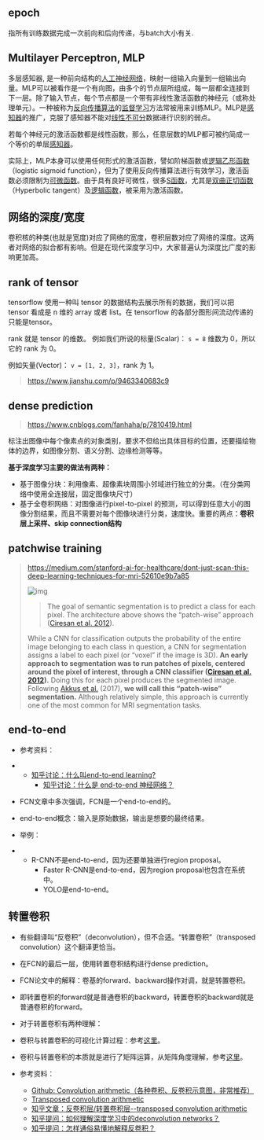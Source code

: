 ## epoch

指所有训练数据完成一次前向和后向传递，与batch大小有关.

## Multilayer Perceptron, MLP

多层感知器, 是一种前向结构的[人工神经网络](https://zh.wikipedia.org/wiki/%E4%BA%BA%E5%B7%A5%E7%A5%9E%E7%BB%8F%E7%BD%91%E7%BB%9C)，映射一组输入向量到一组输出向量。MLP可以被看作是一个有向图，由多个的节点层所组成，每一层都全连接到下一层。除了输入节点，每个节点都是一个带有非线性激活函数的神经元（或称处理单元）。一种被称为[反向传播算法](https://zh.wikipedia.org/wiki/%E5%8F%8D%E5%90%91%E4%BC%A0%E6%92%AD%E7%AE%97%E6%B3%95)的[监督学习](https://zh.wikipedia.org/wiki/%E7%9B%91%E7%9D%A3%E5%AD%A6%E4%B9%A0)方法常被用来训练MLP。MLP是[感知器](https://zh.wikipedia.org/wiki/%E6%84%9F%E7%9F%A5%E5%99%A8)的推广，克服了感知器不能对[线性不可分](https://zh.wikipedia.org/w/index.php?title=%E7%BA%BF%E6%80%A7%E4%B8%8D%E5%8F%AF%E5%88%86&action=edit&redlink=1)数据进行识别的弱点。

若每个神经元的激活函数都是线性函数，那么，任意层数的MLP都可被约简成一个等价的单层[感知器](https://zh.wikipedia.org/wiki/%E6%84%9F%E7%9F%A5%E5%99%A8)。

实际上，MLP本身可以使用任何形式的激活函数，譬如阶梯函数或[逻辑乙形函数](https://zh.wikipedia.org/w/index.php?title=%E9%80%BB%E8%BE%91%E4%B9%99%E5%BD%A2%E5%87%BD%E6%95%B0&action=edit&redlink=1)（logistic sigmoid function），但为了使用反向传播算法进行有效学习，激活函数必须限制为[可微函数](https://zh.wikipedia.org/wiki/%E5%8F%AF%E5%BE%AE%E5%87%BD%E6%95%B0)。由于具有良好可微性，很多[S函数](https://zh.wikipedia.org/wiki/S%E5%87%BD%E6%95%B0)，尤其是[双曲正切函数](https://zh.wikipedia.org/wiki/%E5%8F%8C%E6%9B%B2%E6%AD%A3%E5%88%87%E5%87%BD%E6%95%B0)（Hyperbolic tangent）及[逻辑函数](https://zh.wikipedia.org/wiki/%E9%80%BB%E8%BE%91%E5%87%BD%E6%95%B0)，被采用为激活函数。

## 网络的深度/宽度

卷积核的种类(也就是宽度)对应了网络的宽度，卷积层数对应了网络的深度。这两者对网络的拟合都有影响。但是在现代深度学习中，大家普遍认为深度比广度的影响更加高。

## rank of tensor

tensorflow 使用一种叫 tensor 的数据结构去展示所有的数据，我们可以把 tensor 看成是 n 维的 array 或者 list。在 tensorflow 的各部分图形间流动传递的只能是tensor。

rank 就是 tensor 的维数。
 例如我们所说的标量(Scalar)：
 `s = 8` 维数为 0，所以它的 rank 为 0。

例如矢量(Vector)：
 `v = [1, 2, 3]`，rank 为 1。

> https://www.jianshu.com/p/9463340683c9

## dense prediction

> https://www.cnblogs.com/fanhaha/p/7810419.html

标注出图像中每个像素点的对象类别，要求不但给出具体目标的位置，还要描绘物体的边界，如图像分割、语义分割、边缘检测等等。

**基于深度学习主要的做法有两种：**

- 基于图像分块：利用像素、超像素块周围小邻域进行独立的分类。（在分类网络中使用全连接层，固定图像块尺寸）
- 基于全卷积网络：对图像进行pixel-to-pixel 的预测，可以得到任意大小的图像分割结果，而且不需要对每个图像块进行分类，速度快。重要的两点：**卷积层上采样、skip connection结构**

## patchwise training

> https://medium.com/stanford-ai-for-healthcare/dont-just-scan-this-deep-learning-techniques-for-mri-52610e9b7a85
>
> ![img](https://cdn-images-1.medium.com/max/1600/1*PYvWGBgZvPVTmFlJGEy5zw.png)
>
> > The goal of semantic segmentation is to predict a class for each pixel. The architecture above shows the “patch-wise” approach ([Ciresan et al. 2012](https://papers.nips.cc/paper/4741-deep-neural-networks-segment-neuronal-membranes-in-electron-microscopy-images.pdf)).
>
> While a CNN for classification outputs the probability of the entire image belonging to each class in question, a CNN for segmentation assigns a label to each pixel (or “voxel” if the image is 3D). **An early approach to segmentation was to run patches of pixels, centered around the pixel of interest, through a CNN classifier ([Ciresan et al. 2012](https://papers.nips.cc/paper/4741-deep-neural-networks-segment-neuronal-membranes-in-electron-microscopy-images.pdf)).** Doing this for each pixel produces the segmented image. Following [Akkus et al.](https://www.ncbi.nlm.nih.gov/pmc/articles/PMC5537095/) (2017), **we will call this “patch-wise” segmentation.** Although relatively simple, this approach is currently one of the most common for MRI segmentation tasks.

## end-to-end

- 参考资料：

- - [知乎讨论：什么叫end-to-end learning?](https://www.zhihu.com/question/50454339)
    - [知乎讨论：什么是 end-to-end 神经网络？](https://www.zhihu.com/question/51435499)

- FCN文章中多次强调，FCN是一个end-to-end的。

- end-to-end概念：输入是原始数据，输出是想要的最终结果。

- 举例：

- - R-CNN不是end-to-end，因为还要单独进行region proposal。
    - Faster R-CNN是end-to-end，因为region proposal也包含在系统中。
    - YOLO是end-to-end。

## 转置卷积

- 有些翻译叫“反卷积”（deconvolution），但不合适。“转置卷积”（transposed convolution）这个翻译更恰当。

- 在FCN的最后一层，使用转置卷积结构进行dense prediction。

- FCN论文中的解释：卷基的forward、backward操作对调，就是转置卷积。

- 即转置卷积的forward就是普通卷积的backward，转置卷积的backward就是普通卷积的forward。

- 对于转置卷积有两种理解：

- 卷积与转置卷积的可视化计算过程：参考[这里](https://link.zhihu.com/?target=https%3A//github.com/vdumoulin/conv_arithmetic)。
- 卷积与转置卷积的本质就是进行了矩阵运算，从矩阵角度理解，参考[这里](https://link.zhihu.com/?target=http%3A//deeplearning.net/software/theano_versions/dev/tutorial/conv_arithmetic.html%23transposed-convolution-arithmetic)。
- 参考资料：

  - [Github: Convolution arithmetic（各种卷积、反卷积示意图，非常推荐）](https://link.zhihu.com/?target=https%3A//github.com/vdumoulin/conv_arithmetic)
  - [Transposed convolution arithmetic](https://link.zhihu.com/?target=http%3A//deeplearning.net/software/theano_versions/dev/tutorial/conv_arithmetic.html%23transposed-convolution-arithmetic)
  - [知乎文章：反卷积层/转置卷积层--transposed convolution arithmetic](https://zhuanlan.zhihu.com/p/27099017)
  - [知乎提问：如何理解深度学习中的deconvolution networks？](https://www.zhihu.com/question/43609045)
  - [知乎提问：怎样通俗易懂地解释反卷积？](https://www.zhihu.com/question/48279880)